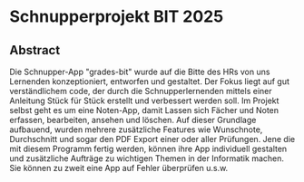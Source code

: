 # Schnupperprojekt BIT 2025

## Abstract

Die Schnupper-App "grades-bit" wurde auf die Bitte des HRs von uns Lernenden konzeptioniert, entworfen und gestaltet. Der Fokus liegt auf gut verständlichem code, der durch die Schnupperlernenden mittels einer Anleitung Stück für Stück erstellt und verbessert werden soll. Im Projekt selbst geht es um eine Noten-App, damit Lassen sich Fächer und Noten erfassen, bearbeiten, ansehen und löschen. Auf dieser Grundlage aufbauend, wurden mehrere zusätzliche Features wie Wunschnote, Durchschnitt und sogar den PDF Export einer oder aller Prüfungen. Jene die mit diesem Programm fertig werden, können ihre App individuell gestalten und zusätzliche Aufträge zu wichtigen Themen in der Informatik machen. Sie können zu zweit eine App auf Fehler überprüfen u.s.w.
